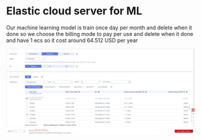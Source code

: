 # Elastic cloud server for ML​

Our machine learning model is train once day per month and delete when it done​ so we choose the billing mode to pay per use and delete when it done and have 1 ecs so it cost around 64.512 USD per year

![](<../../../../.gitbook/assets/image (13) (1).png>)

